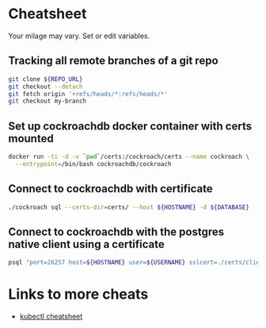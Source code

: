 # Cheatsheet
Your milage may vary. Set or edit variables.

## Tracking all remote branches of a git repo
```bash
git clone ${REPO_URL}
git checkout --detach
git fetch origin '+refs/heads/*:refs/heads/*'
git checkout my-branch
```

## Set up cockroachdb docker container with certs mounted
```bash
docker run -ti -d -v `pwd`/certs:/cockroach/certs --name cockroach \
  --entrypoint=/bin/bash cockroachdb/cockroach
```

## Connect to cockroachdb with certificate
```bash
./cockroach sql --certs-dir=certs/ --host ${HOSTNAME} -d ${DATABASE}
```

## Connect to cockroachdb with the postgres native client using a certificate
```bash
psql "port=26257 host=${HOSTNAME} user=${USERNAME} sslcert=./certs/client.${USERNAME}.crt sslkey=./certs/client.${USERNAME}.key sslrootcert=./certs/ca.crt sslmode=verify-ca" ${DATABASE}
```

# Links to more cheats
- [kubectl cheatsheet](https://kubernetes.io/docs/user-guide/kubectl-cheatsheet/)
